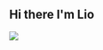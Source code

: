 ## Hi there I'm Lio
![]([https://link-to-your-image.com/image.png](https://www.google.com/url?sa=i&url=https%3A%2F%2Fwallpapersafari.com%2Fyemen-flag-wallpapers%2F&psig=AOvVaw09clgLlTBYttrDp2kZEflE&ust=1748104580089000&source=images&cd=vfe&opi=89978449&ved=0CBQQjRxqFwoTCNDu6LSDuo0DFQAAAAAdAAAAABAR))
